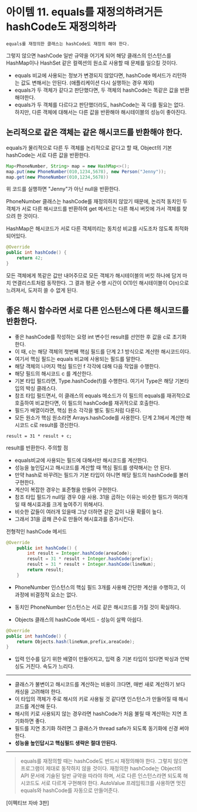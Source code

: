 # 아이템 11. equals를 재정의하려거든 hashCode도 재정의하라

`equals를 재정의한 클래스는 hashCode도 재정의 해야 한다.`

그렇지 않으면 hashCode 일반 규약을 어기게 되어 해당 클래스의 인스턴스를 HashMap이나 HashSet 같은 컬렉션의 원소로 사용할 때 문제를 일으킬 것이다.


- equals 비교에 사용되는 정보가 변경되지 않았다면, hashCode 메서드가 리턴하는 값도 변해서는 안된다. (애플리케이션 다시 실행하는 경우 제외)
- equals가 두 객체가 같다고 판단했다면, 두 객체의 hashCode는 똑같은 값을 반환해야한다.
- equals가 두 객체를 다르다고 판단했더라도, hashCode는 꼭 다를 필요는 없다. 하지만, 다른 객체에 대해서는 다른 값을 반환해야 해시테이블의 성능이 좋아진다.
 

## 논리적으로 같은 객체는 같은 해시코드를 반환해야 한다.
equals가 물리적으로 다른 두 객체를 논리적으로 같다고 할 때, Object의 기본 hashCode는 서로 다른 값을 반환한다.

```java
Map<PhoneNumber, String> map = new HashMap<>();
map.put(new PhoneNumber(010,1234,5678), new Person("Jenny"));
map.get(new PhoneNumber(010,1234,5678))
```
위 코드를 실행하면 "Jenny"가 아닌 null을 반환한다.

PhoneNumber 클래스는 hashCode를 재정의하지 않았기 때문에, 논리적 동치인 두 객체가 서로 다른 해시코드를 반환하여 get 메서드는 다른 해시 버킷에 가서 객체를 찾으려 한 것이다.

HashMap은 해시코드가 서로 다른 객체끼리는 동치성 비교를 시도조차 않도록 최적화 되어있다.

```java
@Override 
public int hashCode() {
	return 42;
}
```
모든 객체에게 똑같은 값만 내어주므로 모든 객체가 해시테이블의 버킷 하나에 담겨 마치 연결리스트처럼 동작한다. 그 결과 평균 수행 시간이 O(1)인 해시테이블이 O(n)으로 느려져서, 도저히 쓸 수 없게 된다.

 

## 좋은 해시 함수라면 서로 다른 인스턴스에 다른 해시코드를 반환한다.

- 좋은 hashCode를 작성하는 요령
int 변수인 result를 선언한 후 값을 c로 초기화한다.
- 이 때, c는 해당 객체의 첫번째 핵심 필드를 단계 2.1 방식으로 계산한 해시코드이다.
- 여기서 핵심 필드는 equals 비교에 사용되는 필드를 말한다.
- 해당 객체의 나머지 핵심 필드인 f 각각에 대해 다음 작업을 수행한다.
- 해당 필드의 해시코드 c 를 계산한다.
- 기본 타입 필드라면, Type.hashCode(f)를 수행한다. 여기서 Type은 해당 기본타입의 박싱 클래스다.
- 참조 타입 필드면서, 이 클래스의 equals 메소드가 이 필드의 equals를 재귀적으로 호출하여 비교한다면, 이 필드의 hashCode를 재귀적으로 호출한다.
- 필드가 배열이라면, 핵심 원소 각각을 별도 필드처럼 다룬다.
- 모든 원소가 핵심 원소라면 Arrays.hashCode를 사용한다.
단계 2.1에서 계산한 해시코드 c로 result를 갱신한다.
```
result = 31 * result + c;
```
result를 반환한다.
주의할 점
- equals비교에 사용되는 필드에 대해서만 해시코드를 계산한다.
- 성능을 높인답시고 해시코드를 계산할 때 핵심 필드를 생략해서는 안 된다.
- 만약 hash로 바꾸려는 필드가 기본 타입이 아니면 해당 필드의 hashCode를 불러 구현한다.
- 계산이 복잡한 경우는 표준형을 만들어 구현한다.
- 참조 타입 필드가 null일 경우 0을 사용.
31을 곱하는 이유는 비슷한 필드가 여러개일 때 해시효과를 크게 높여주기 위해서다.
- 비슷한 값들이 여러개 있을때 그냥 더하면 같은 값이 나올 확률이 높다.
- 그래서 31을 곱해 큰수로 만들어 해시효과를 증가시킨다.

전형적인 hashCode 메서드
```java
@Override
    public int hashCode() {
        int result = Integer.hashCode(areaCode);
        result = 31 * result + Integer.hashCode(prefix);
        result = 31 * result + Integer.hashCode(lineNum);
        return result;
    }
```
- PhoneNumber 인스턴스의 핵심 필드 3개를 사용해 간단한 계산을 수행하고, 이 과정에 비결정적 요소는 없다.
- 동치인 PhoneNumber 인스턴스는 서로 같은 해시코드를 가질 것이 확실하다.

- Objects 클래스의 hashCode 메서드 - 성능이 살짝 아쉽다.
```java
@Override
public int hashCode() {
    return Objects.hash(lineNum,prefix,areaCode);
}
```
- 입력 인수를 담기 위한 배열이 만들어지고, 입력 중 기본 타입이 있다면 박싱과 언박싱도 거친다. 속도가 느리다.

---

- 클래스가 불변이고 해시코드를 계산하는 비용이 크다면, 매번 새로 계산하기 보다 캐싱을 고려해야 한다.
- 이 타입의 객체가 주로 해시의 키로 사용될 것 같다면 인스턴스가 만들어질 때 해시코드를 계산해 둔다.
- 해시의 키로 사용되지 않는 경우라면 hashCode가 처음 불릴 때 계산하는 지연 초기화하면 좋다.
- 필드를 지연 초기화 하려면 그 클래스가 thread safe가 되도록 동기화에 신경 써야한다.
- **성능을 높인답시고 핵심필드 생략은 절대 안된다.**

---

> equals를 재정의할 때는 hashCode도 반드시 재정의해야 한다. 그렇지 않으면 프로그램이 제대로 동작하지 않을 것이다.
재정의한 hashCode는 Object의 API 문서에 기술된 일반 규약을 따라야 하며, 서로 다른 인스턴스라면 되도록 해시코드도 서로 다르게 구현해야 한다. AutoValue 프레임워크를 사용하면 멋진 equals와 hashCode를 자동으로 만들어준다.

[이펙티브 자바 3판]